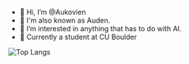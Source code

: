 - 👋 Hi, I’m @Aukovien
- 🌟 I'm also known as Auden.
- 👀 I’m interested in anything that has to do with AI.
- 🌱 Currently a student at CU Boulder


<!--- 
- 💞️ I’m looking to collaborate on ...
- 📫 How to reach me ...
--->

![Top Langs](https://github-readme-stats.vercel.app/api/top-langs/?username=aukovien&theme=tokyonight)



<!---
Aukovien/Aukovien is a ✨ special ✨ repository because its `README.md` (this file) appears on your GitHub profile.
You can click the Preview link to take a look at your changes.
--->
